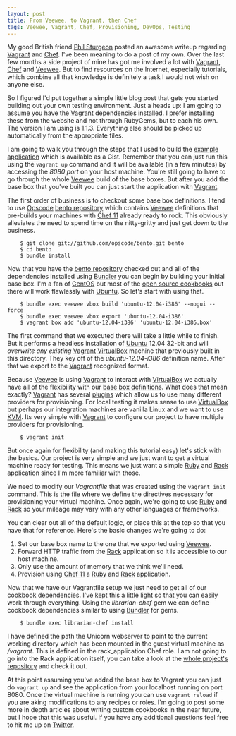 ```yaml
---
layout: post
title: From Veewee, to Vagrant, then Chef
tags: Veewee, Vagrant, Chef, Provisioning, DevOps, Testing
---
```

My good British friend [Phil Sturgeon][14] posted an awesome writeup
regarding [Vagrant][0] and [Chef][4]. I've been meaning to do a post
of my own. Over the last few months a side project of mine has got me
involved a lot with [Vagrant][0], [Chef][4] and [Veewee][3]. But to
find resources on the Internet, especially tutorials, which combine
all that knowledge is definitely a task I would not wish on anyone
else.

So I figured I'd put together a simple little blog post that gets you
started building out your own testing environment. Just a heads up: I
am going to assume you have the [Vagrant][0] dependencies installed. I
prefer installing these from the website and not through RubyGems, but
to each his own. The version I am using is 1.1.3. Everything else
should be picked up automatically from the appropriate files.

I am going to walk you through the steps that I used to build the
[example application][15] which is available as a Gist.  Remember that
you can just run this using the `vagrant up` command and it will be
available (in a few minutes) by accessing the _8080 port_ on your host
machine. You're still going to have to go through the whole
[Veewee][3] build of the base boxes. But after you add the base box
that you've built you can just start the application with
[Vagrant][0].

The first order of business is to checkout some base box
definitions. I tend to use [Opscode][1] [bento repository][2] which
contains [Veewee][3] definitions that pre-builds your machines with
[Chef 11][4] already ready to rock. This obviously alleviates the need
to spend time on the nitty-gritty and just get down to the business.

        $ git clone git://github.com/opscode/bento.git bento
        $ cd bento
        $ bundle install

Now that you have the [bento repository][2] checked out and all of the
dependencies installed using [Bundler][5] you can begin by building
your initial base box. I'm a fan of [CentOS][6] but most of the
[open source cookbooks][7] out there will work flawlessly with
[Ubuntu][13]. So let's start with using that.

        $ bundle exec veewee vbox build 'ubuntu-12.04-i386' --nogui --force
        $ bundle exec veewee vbox export 'ubuntu-12.04-i386'
        $ vagrant box add 'ubuntu-12.04-i386' 'ubuntu-12.04-i386.box'

The first command that we executed there will take a little while to
finish. But it performs a headless installation of [Ubuntu][13] 12.04
32-bit and will *overwrite any existing* [Vagrant][0] [VirtualBox][8]
machine that previously built in this directory. They key off of the
_ubuntu-12.04-i386_ definition name. After that we export to the
[Vagrant][0] recognized format.

Because [Veewee][3] is using [Vagrant][0] to interact with
[VirtualBox][8] we actually have all of the flexibility with our
[base box definitions][2]. What does that mean exactly? [Vagrant][0]
has several [plugins][9] which allow us to use many different
providers for provisioning. For local testing it makes sense to use
[VirtualBox][8] but perhaps our integration machines are vanilla Linux
and we want to use [KVM][10]. Its very simple with [Vagrant][0] to
configure our project to have multiple providers for provisioning.

        $ vagrant init

But once again for flexibility (and making this tutorial easy) let's
stick with the basics. Our project is very simple and we just want to
get a virtual machine ready for testing. This means we just want a
simple [Ruby][11] and [Rack][12] application since I'm more familiar
with those.

We need to modify our _Vagrantfile_ that was created using the
`vagrant init` command. This is the file where we define the
directives necessary for provisioning your virtual machine. Once
again, we're going to use [Ruby][11] and [Rack][12] so your mileage
may vary with any other languages or frameworks.

You can clear out all of the default logic, or place this at the top
so that you have that for reference. Here's the basic changes we're
going to do:

1. Set our base box name to the one that we exported using
   [Veewee][3].
2. Forward HTTP traffic from the [Rack][12] application so it is
   accessible to our host machine.
3. Only use the amount of memory that we think we'll need.
4. Provision using [Chef 11][4] a [Ruby][11] and [Rack][12]
   application.

<script src="https://gist.github.com/johnbellone/5474236.js">
</script>

Now that we have our Vagrantfile setup we just need to get all of our
cookbook dependencies. I've kept this a little light so that you can
easily work through everything. Using the _librarian-chef_ gem we can
define cookbook dependencies similar to using [Bundler][5] for gems.

        $ bundle exec librarian-chef install

I have defined the path the Unicorn webserver to point to the current
working directory which has been mounted in the guest virtual machine
as _/vagrant_. This is defined in the rack_application Chef role. I am
not going to go into the Rack application itself, you can take a look
at the [whole project's repository][15] and check it out.

At this point assuming you've added the base box to Vagrant you can
just do `vagrant up` and see the application from your localhost
running on port 8080. Once the virtual machine is running you can use
`vagrant reload` if you are aking modifications to any recipes or
roles. I'm going to post some more in depth articles about writing
custom cookbooks in the near future, but I hope that this was
useful. If you have any additional questions feel free to hit me up on
[Twitter][16].

[0]: http://vagrantup.com "Vagrant"
[1]: http://opscode.com "Opscode"
[2]: https://github.com/opscode/bento "Bento repository"
[3]: https://github.com/jedi4ever/veewee "Veewee repository"
[4]: http://www.opscode.com/chef/ "Opscode Chef"
[5]: http://gembundler.com/ "Gem Bundler"
[6]: http://centos.org/ "CentOS"
[7]: https://github.com/opscode-cookbooks "Cookbooks"
[8]: http://virtualbox.org "VirtualBox"
[9]: https://github.com "Vagrant plugins"
[10]: http://www.linux-kvm.org "Linux KVM"
[11]: http://ruby-lang.org "Ruby language"
[12]: http://rack.github.io "Rack framework"
[13]: http://ubuntu.com "Ubuntu"
[14]: http://philsturgeon.co.uk/blog/2013/04/vagrant-and-chef-upgrade-party "Vagrant and Chef: Upgrade Party"
[15]: https://github.com/johnbellone/chef-vagrant-rack-app
[16]: http://twitter.com/johnbellone "Twitter"
